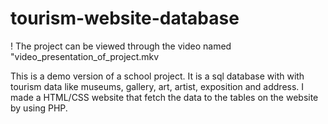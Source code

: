 # tourism-website-database

! The project can be viewed through the video named "video_presentation_of_project.mkv

This is a demo version of a school project. It is a sql database with with tourism data like museums, gallery, art, artist, exposition and address.
I made a HTML/CSS website that fetch the data to the tables on the website by using PHP.

